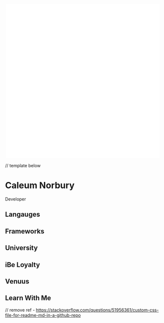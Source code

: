 <div align="center">
    <img src="name.svg" width="500" height="500" alt="css-in-readme">
</div>

<div align="left">

</div>




 // template below 
 
 
# Caleum Norbury

Developer

## Langauges 

## Frameworks 


## University 

## iBe Loyalty 

## Venuus 

## Learn With Me 





// remove ref - https://stackoverflow.com/questions/51956361/custom-css-file-for-readme-md-in-a-github-repo
